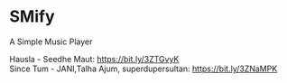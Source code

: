 # SMify
A Simple Music Player


Hausla - Seedhe Maut: https://bit.ly/3ZTGvyK     
Since Tum - JANI,Talha Ajum, superdupersultan: https://bit.ly/3ZNaMPK
